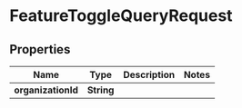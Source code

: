 

# FeatureToggleQueryRequest


## Properties

Name | Type | Description | Notes
------------ | ------------- | ------------- | -------------
**organizationId** | **String** |  | 



